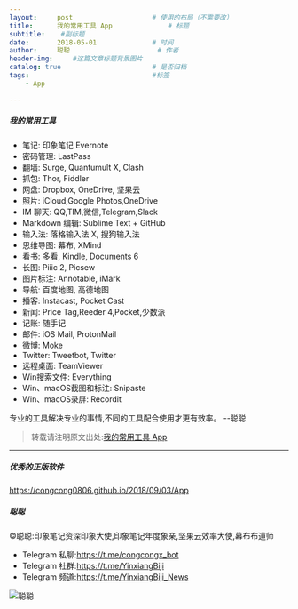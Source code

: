```yaml
---
layout:     post                    # 使用的布局（不需要改）
title:      我的常用工具 App              # 标题 
subtitle:    #副标题
date:       2018-05-01              # 时间
author:     聪聪                      # 作者
header-img:     #这篇文章标题背景图片
catalog: true                       # 是否归档
tags:                               #标签
    - App

---
```


##### 我的常用工具
* 笔记: 印象笔记 Evernote
* 密码管理: LastPass
* 翻墙: Surge, Quantumult X, Clash
* 抓包: Thor, Fiddler
* 网盘: Dropbox, OneDrive, 坚果云
* 照片: iCloud,Google Photos,OneDrive
* IM 聊天: QQ,TIM,微信,Telegram,Slack
* Markdown 编辑: Sublime Text + GitHub
* 输入法: 落格输入法 X, 搜狗输入法
* 思维导图: 幕布, XMind
* 看书: 多看, Kindle, Documents 6
* 长图: Piiic 2, Picsew
* 图片标注: Annotable, iMark
* 导航: 百度地图, 高德地图
* 播客: Instacast, Pocket Cast
* 新闻: Price Tag,Reeder 4,Pocket,少数派
* 记账: 随手记
* 邮件: iOS Mail, ProtonMail
* 微博: Moke
* Twitter: Tweetbot, Twitter
* 远程桌面: TeamViewer
* Win搜索文件: Everything
* Win、macOS截图和标注: Snipaste
* Win、macOS录屏: Recordit

专业的工具解决专业的事情,不同的工具配合使用才更有效率。  --聪聪

> 转载请注明原文出处:[我的常用工具 App](https://congcong0806.github.io/2018/05/01/App)

- - - -

##### 优秀的正版软件
<https://congcong0806.github.io/2018/09/03/App>

##### 聪聪
&copy;聪聪:印象笔记资深印象大使,印象笔记年度象亲,坚果云效率大使,幕布布道师

* Telegram 私聊:<https://t.me/congcongx_bot>
* Telegram 社群:<https://t.me/YinxiangBiji>
* Telegram 频道:<https://t.me/YinxiangBiji_News>

![聪聪](https://i.v2ex.co/3wc207g5.png)